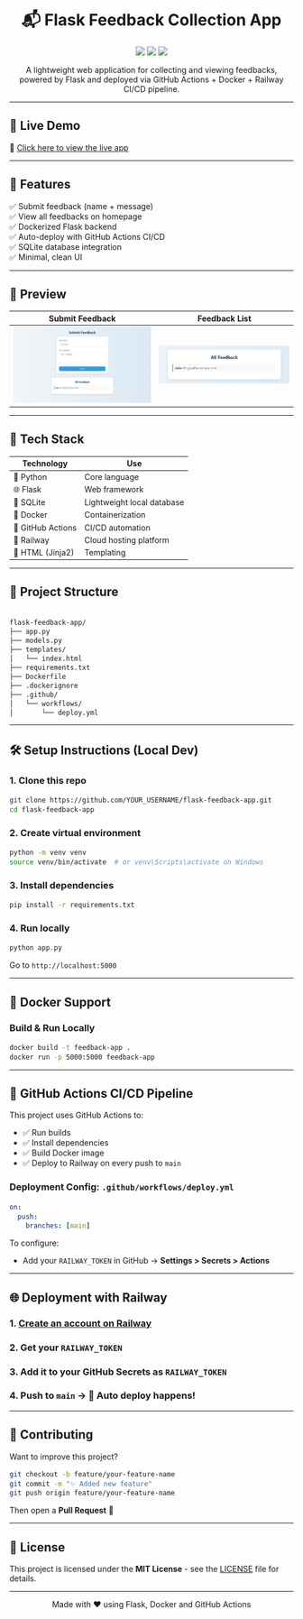 <h1 align="center">📬 Flask Feedback Collection App</h1>

<p align="center">
  <img src="https://img.shields.io/github/workflow/status/jatinnama7/flask-feedback-app/Deploy%20Flask%20Feedback%20App?logo=github&style=for-the-badge">
  <img src="https://img.shields.io/badge/Built%20with-Flask-blue?style=for-the-badge&logo=flask">
  <img src="https://img.shields.io/badge/Deployed%20on-Railway-8A2BE2?style=for-the-badge&logo=railway">
</p>

<p align="center">
  A lightweight web application for collecting and viewing feedbacks, powered by Flask and deployed via GitHub Actions + Docker + Railway CI/CD pipeline.
</p>

---

## 🚀 Live Demo

🔗 [Click here to view the live app](https://flask-feedback-app-production-06a0.up.railway.app)

---

## 🎯 Features

✅ Submit feedback (name + message)  
✅ View all feedbacks on homepage  
✅ Dockerized Flask backend  
✅ Auto-deploy with GitHub Actions CI/CD  
✅ SQLite database integration  
✅ Minimal, clean UI

---

## 📸 Preview

| Submit Feedback           | Feedback List             |
| ------------------------- | ------------------------- |
| ![Form](assets/Form.jpeg) | ![List](assets/List.jpeg) |

>

---

## 🧰 Tech Stack

| Technology        | Use                        |
| ----------------- | -------------------------- |
| 🐍 Python         | Core language              |
| 🌐 Flask          | Web framework              |
| 🐘 SQLite         | Lightweight local database |
| 🐳 Docker         | Containerization           |
| 🧪 GitHub Actions | CI/CD automation           |
| 🚄 Railway        | Cloud hosting platform     |
| 🎨 HTML (Jinja2)  | Templating                 |

---

## 📁 Project Structure

```

flask-feedback-app/
├── app.py
├── models.py
├── templates/
│   └── index.html
├── requirements.txt
├── Dockerfile
├── .dockerignore
├── .github/
│   └── workflows/
│       └── deploy.yml

```

---

## 🛠️ Setup Instructions (Local Dev)

### 1. Clone this repo

```bash
git clone https://github.com/YOUR_USERNAME/flask-feedback-app.git
cd flask-feedback-app
```

### 2. Create virtual environment

```bash
python -m venv venv
source venv/bin/activate  # or venv\Scripts\activate on Windows
```

### 3. Install dependencies

```bash
pip install -r requirements.txt
```

### 4. Run locally

```bash
python app.py
```

Go to `http://localhost:5000`

---

## 🐳 Docker Support

### Build & Run Locally

```bash
docker build -t feedback-app .
docker run -p 5000:5000 feedback-app
```

---

## 🔁 GitHub Actions CI/CD Pipeline

This project uses GitHub Actions to:

- ✅ Run builds
- ✅ Install dependencies
- ✅ Build Docker image
- ✅ Deploy to Railway on every push to `main`

### Deployment Config: `.github/workflows/deploy.yml`

```yaml
on:
  push:
    branches: [main]
```

To configure:

- Add your `RAILWAY_TOKEN` in GitHub → **Settings > Secrets > Actions**

---

## 🌐 Deployment with Railway

### 1. [Create an account on Railway](https://railway.app)

### 2. Get your `RAILWAY_TOKEN`

### 3. Add it to your GitHub Secrets as `RAILWAY_TOKEN`

### 4. Push to `main` → 🎉 Auto deploy happens!

---

## 🤝 Contributing

Want to improve this project?

```bash
git checkout -b feature/your-feature-name
git commit -m "✨ Added new feature"
git push origin feature/your-feature-name
```

Then open a **Pull Request** 🚀

---

## 📄 License

This project is licensed under the **MIT License** - see the [LICENSE](LICENSE) file for details.

---

<p align="center">
  Made with ❤️ using Flask, Docker and GitHub Actions
</p>
